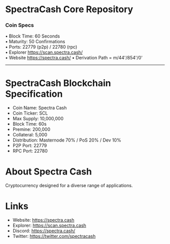 SpectraCash Core Repository
=====================================

### Coin Specs
 
• Block Time: 60 Seconds    
• Maturity: 50 Confirmations   
• Ports: 22779 (p2p) / 22780 (rpc)   
• Explorer https://scan.spectra.cash/   
• Website https://spectra.cash/
• Derivation Path = m/44'/854'/0'

---

# SpectraCash Blockchain Specification

- Coin Name: Spectra Cash
- Coin Ticker: SCL
- Max Supply: 10,000,000
- Block Time: 60s
- Premine: 200,000
- Collateral: 5,000
- Distribution: Masternode 70% / PoS 20% / Dev 10%
- P2P Port: 22779
- RPC Port: 22780

# About Spectra Cash

Cryptocurrency designed for a diverse range of applications.

# Links

- Website: https://spectra.cash
- Explorer: https://scan.spectra.cash
- Discord: https://spectra.cash/
- Twitter: https://twitter.com/spectracash